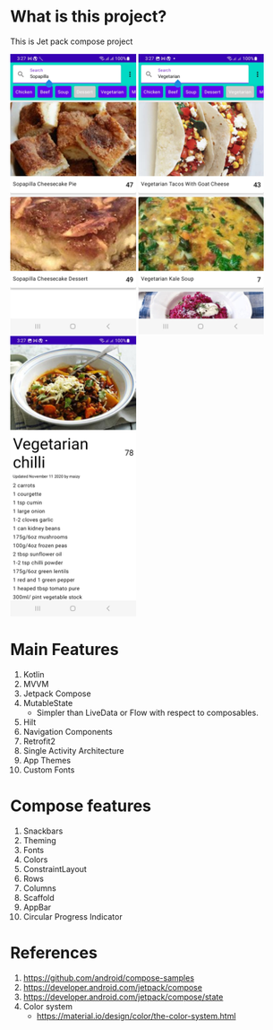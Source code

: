 # What is this project?
This is Jet pack compose project

<img src = "screens/Screenshot_20231020_032700_RecipeMVVMCompose.jpg" height="500">
<img src = "screens/Screenshot_20231020_032713_RecipeMVVMCompose.jpg" height="500">
<img src = "screens/Screenshot_20231020_032738_RecipeMVVMCompose.jpg" height="500">


# Main Features
1. Kotlin
1. MVVM
1. Jetpack Compose
1. MutableState
	- Simpler than LiveData or Flow with respect to composables.
1. Hilt
1. Navigation Components
1. Retrofit2
1. Single Activity Architecture
1. App Themes
1. Custom Fonts

# Compose features
1. Snackbars
2. Theming
3. Fonts
4. Colors
6. ConstraintLayout
7. Rows
9. Columns
10. Scaffold
11. AppBar
12. Circular Progress Indicator





# References
1. https://github.com/android/compose-samples
1. https://developer.android.com/jetpack/compose
1. https://developer.android.com/jetpack/compose/state
1. Color system
	- https://material.io/design/color/the-color-system.html

